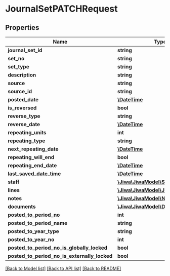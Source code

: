 # JournalSetPATCHRequest

## Properties
Name | Type | Description | Notes
------------ | ------------- | ------------- | -------------
**journal_set_id** | **string** |  | [optional] 
**set_no** | **string** |  | [optional] 
**set_type** | **string** |  | [optional] 
**description** | **string** |  | [optional] 
**source** | **string** |  | [optional] 
**source_id** | **string** |  | [optional] 
**posted_date** | [**\DateTime**](\DateTime.md) |  | [optional] 
**is_reversed** | **bool** |  | [optional] 
**reverse_type** | **string** |  | [optional] 
**reverse_date** | [**\DateTime**](\DateTime.md) |  | [optional] 
**repeating_units** | **int** |  | [optional] 
**repeating_type** | **string** |  | [optional] 
**next_repeating_date** | [**\DateTime**](\DateTime.md) |  | [optional] 
**repeating_will_end** | **bool** |  | [optional] 
**repeating_end_date** | [**\DateTime**](\DateTime.md) |  | [optional] 
**last_saved_date_time** | [**\DateTime**](\DateTime.md) |  | [optional] 
**staff** | [**\Jiwa\JiwaModel\StaffMember**](StaffMember.md) |  | [optional] 
**lines** | [**\Jiwa\JiwaModel\JournalSetLine[]**](JournalSetLine.md) |  | [optional] 
**notes** | [**\Jiwa\JiwaModel\Note[]**](Note.md) |  | [optional] 
**documents** | [**\Jiwa\JiwaModel\Document[]**](Document.md) |  | [optional] 
**posted_to_period_no** | **int** |  | [optional] 
**posted_to_period_name** | **string** |  | [optional] 
**posted_to_year_type** | **string** |  | [optional] 
**posted_to_year_no** | **int** |  | [optional] 
**posted_to_period_no_is_globally_locked** | **bool** |  | [optional] 
**posted_to_period_no_is_externally_locked** | **bool** |  | [optional] 

[[Back to Model list]](../README.md#documentation-for-models) [[Back to API list]](../README.md#documentation-for-api-endpoints) [[Back to README]](../README.md)


